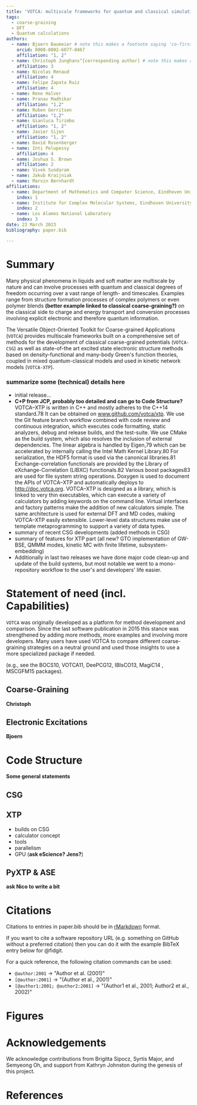 ```yaml
---
title: 'VOTCA: multiscale frameworks for quantum and classical simulations in soft matter'
tags:
  - coarse-graining
  - DFT
  - Quantum calculations
authors:
  - name: Bjoern Baumeier # note this makes a footnote saying 'co-first author'
    orcid: 0000-0002-6077-0467
    affiliation: "1, 2"
  - name: Christoph Junghans^[corresponding author] # note this makes a footnote saying 'co-first author'
    affiliation: 3
  - name: Nicolas Renaud
    affiliation: 4
  - name: Felipe Zapata Ruiz
    affiliation: 4
  - name: Rene Halver
  - name: Pranav Madhikar
    affiliation: "1,2"
  - name: Ruben Gerritsen
    affiliation: "1,2"
  - name: Gianluca Tirimbo
    affiliation: "1, 2"
  - name: Javier Sijen
    affiliation: "1, 2"
  - name: David Rosenberger
  - name: Inti Pelupessy
    affiliation: 4
  - name: Joshua S. Brown
    affiliation: 2
  - name: Vivek Sundaram
  - name: Jakub Kraijniak
  - name: Marvin Bernhardt
affiliations:
  - name: Department of Mathematics and Computer Science, Eindhoven University of Technology, the Netherlands
    index: 1
  - name: Institute for Complex Molecular Systems, Eindhoven University of Technology, the Netherlands
    index: 2
  - name: Los Alamos National Laboratory
    index: 3
date: 23 March 2023
bibliography: paper.bib

---
```


# Summary
Many physical phenomena in liquids and soft matter are multiscale by nature and can involve processes with quantum and classical degrees of freedom occurring over a vast range of length- and timescales. Examples range from structure formation processes of complex polymers or even polymer blends **(better example linked to classical coarse-graining?)** on the classical side to charge and energy transport and conversion processes involving explicit electronic and therefore quantum information. 

The Versatile Object-Oriented Toolkit for Coarse-grained Applications (`VOTCA`) provides multiscale frameworks built on a comprehensive set of methods for the development of classical coarse-grained potentials (`VOTCA-CSG`) as well as state-of-the art excited state electronic structure methods based on density-functional and many-body Green's function theories, coupled in mixed quantum-classical models and used in kinetic network models (`VOTCA-XTP`). 

### summarize some (technical) details here
- initial release...
- **C+P from JCP, probably too detailed and can go to Code Structure?** VOTCA–XTP is written in C++ and mostly adheres to the C++14 standard.78 It can be obtained on www.github.com/votca/xtp. We use the Git feature branch workflow combined with code review and continuous integration, which executes code formatting, static analyzers, debug and release builds, and the test-suite. We use CMake as the build system, which also resolves the inclusion of external dependencies. The linear algebra is handled by Eigen,79 which can be accelerated by internally calling the Intel Math Kernel Library.80 For serialization, the HDF5 format is used via the canonical libraries.81 Exchange-correlation functionals are provided by the Library of eXchange-Correlation (LIBXC) functionals.82 Various boost packages83 are used for file system string operations. Doxygen is used to document the APIs of VOTCA–XTP and automatically deploys to http://doc.votca.org.
VOTCA–XTP is designed as a library, which is linked to very thin executables, which can execute a variety of calculators by adding keywords on the command line. Virtual interfaces and factory patterns make the addition of new calculators simple. The same architecture is used for external DFT and MD codes, making VOTCA–XTP easily extensible. Lower-level data structures make use of template metaprogramming to support a variety of data types.
- summary of recent CSG developments (added methods in CSG)
- summary of features for XTP part (all new? GTO implementation of GW-BSE, QMMM modes, kinetic MC with finite lifetime, subsystem-embedding)
- Additionally in last two releases we have done major code clean-up and update of the build systems, but most notable we went to a mono-repository workflow to the user's and developers' life easier.


# Statement of need (incl. Capabilities)

`VOTCA` was originally developed as a platform for method development and comparison.
Since the last software publication in 2015 this stance was strengthened by adding more
methods, more examples and involving more developers.
Many users have used VOTCA to compare different coarse-graining strategies on a neutral
ground and used those insights to use a more specialized package if needed.

(e.g., see
the BOCS10, VOTCA11, DeePCG12, IBIsCO13, MagiC14
,
MSCGFM15 packages).

## Coarse-Graining
**Christoph**

## Electronic Excitations
**Bjoern**


# Code Structure
**Some general statements**
## CSG
## XTP
- builds on CSG
- calculator concept
- tools
- parallelism
- GPU (**ask eScience? Jens?**)
## PyXTP & ASE
**ask Nico to write a bit**
# Citations

Citations to entries in paper.bib should be in
[rMarkdown](http://rmarkdown.rstudio.com/authoring_bibliographies_and_citations.html)
format.

If you want to cite a software repository URL (e.g. something on GitHub without a preferred
citation) then you can do it with the example BibTeX entry below for @fidgit.

For a quick reference, the following citation commands can be used:
- `@author:2001`  ->  "Author et al. (2001)"
- `[@author:2001]` -> "(Author et al., 2001)"
- `[@author1:2001; @author2:2001]` -> "(Author1 et al., 2001; Author2 et al., 2002)"

# Figures


# Acknowledgements

We acknowledge contributions from Brigitta Sipocz, Syrtis Major, and Semyeong
Oh, and support from Kathryn Johnston during the genesis of this project.

# References




